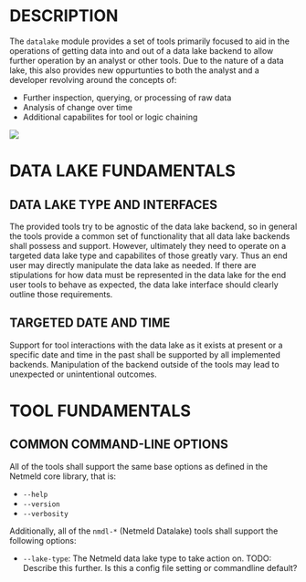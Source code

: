 DESCRIPTION
===========

The `datalake` module provides a set of tools primarily focused to aid in the
operations of getting data into and out of a data lake backend to allow further
operation by an analyst or other tools.  Due to the nature of a data lake, this
also provides new oppurtunties to both the analyst and a developer revolving
around the concepts of:
* Further inspection, querying, or processing of raw data
* Analysis of change over time
* Additional capabilites for tool or logic chaining

![](docs/netmeld-datalake.png)


DATA LAKE FUNDAMENTALS
======================

DATA LAKE TYPE AND INTERFACES
-----------------------------

The provided tools try to be agnostic of the data lake backend, so in general
the tools provide a common set of functionality that all data lake backends
shall possess and support.  However, ultimately they need to operate on a
targeted data lake type and capabilites of those greatly vary.  Thus an end
user may directly manipulate the data lake as needed.  If there are
stipulations for how data must be represented in the data lake for the end user
tools to behave as expected, the data lake interface should clearly outline
those requirements.

TARGETED DATE AND TIME
----------------------

Support for tool interactions with the data lake as it exists at present or a
specific date and time in the past shall be supported by all implemented
backends.  Manipulation of the backend outside of the tools may lead to
unexpected or unintentional outcomes.


TOOL FUNDAMENTALS
=================

COMMON COMMAND-LINE OPTIONS
---------------------------

All of the tools shall support the same base options as defined in the Netmeld
core library, that is:

* `--help`
* `--version`
* `--verbosity`

Additionally, all of the `nmdl-*` (Netmeld Datalake) tools shall support the
following options:
* `--lake-type`: The Netmeld data lake type to take action on.
TODO: Describe this further.  Is this a config file setting or commandline default?
